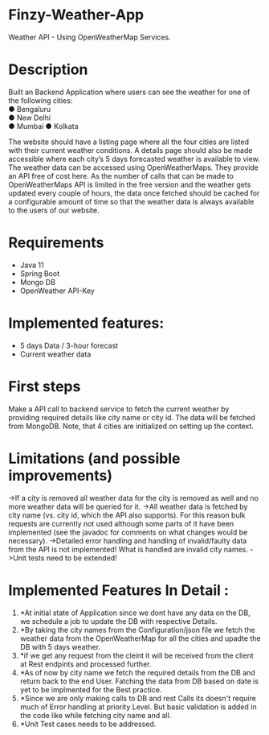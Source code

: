 # Finzy-Weather-App
Weather API - Using OpenWeatherMap Services.

# Description
Built an Backend Application where users can see the weather for one of the following cities:  
● Bengaluru  
● New Delhi  
● Mumbai
● Kolkata  

The website should have a listing page where all the four cities are listed with their current weather conditions. A details page should also be made accessible where each city’s 5 days forecasted weather is available to view.  The weather data can be accessed using OpenWeatherMaps. They provide an API free of cost here.  As the number of calls that can be made to OpenWeatherMaps API is limited in the free version and the weather gets updated every couple of hours, the data once fetched should be cached for a configurable amount of time so that the weather data is always available to the users of our website. 

# Requirements
* Java 11
* Spring Boot
* Mongo DB
* OpenWeather API-Key

# Implemented features:
* 5 days Data / 3-hour forecast
* Current weather data

# First steps
Make a API call to backend service to fetch the current weather by providing required details like city name or city id. The data will be fetched from MongoDB. Note, that 4 cities are initialized on setting up the context.

# Limitations (and possible improvements)
->If a city is removed all weather data for the city is removed as well and no more weather data will be queried for it.
->All weather data is fetched by city name (vs. city id, which the API also supports). For this reason bulk requests are currently not used although some parts of it have been implemented (see the javadoc for comments on what changes would be necessary).
->Detailed error handling and handling of invalid/faulty data from the API is not implemented! What is handled are invalid city names.
->Unit tests need to be extended!

# Implemented Features In Detail : 
1. *At initial state of Application since we dont have any data on the DB, we schedule a job to update the DB with respective Details.
2. *By taking the city names from the Configuration/json file we fetch the weather data from the OpenWeatherMap for all the cities and upadte the DB with 5 days weather.
3. *if we get any request from the cleint it will be received from the client at Rest endpints and processed further.
4. *As of now by city name we fetch the required details from the DB and return back to the end User. Fatching the data from DB based on date is yet to be implmented for the Best practice.
5. *Since we are only making calls to DB and rest Calls its doesn't require much of Error handling at priority Level. But basic validation is added in the code like while fetching city name and all.
6. *Unit Test cases needs to be addressed.

